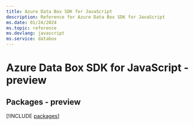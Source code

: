 ```yaml
---
title: Azure Data Box SDK for JavaScript
description: Reference for Azure Data Box SDK for JavaScript
ms.date: 01/24/2024
ms.topic: reference
ms.devlang: javascript
ms.service: databox
---
```

# Azure Data Box SDK for JavaScript - preview
## Packages - preview
[!INCLUDE [packages](data-box-index.md)]